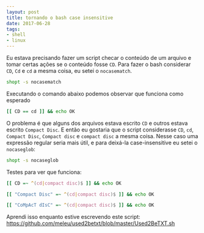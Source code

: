```yaml
---
layout: post
title: tornando o bash case insensitive
date: 2017-06-28
tags:
- shell
- linux
---
```



Eu estava precisando fazer um script checar o conteúdo de um arquivo e tomar certas ações se o conteúdo fosse `CD`. Para fazer o bash considerar `CD`, `Cd` e `cd` a mesma coisa, eu setei o `nocasematch`.

```sh
shopt -s nocasematch
```

Executando o comando abaixo podemos observar que funciona como esperado
```sh
[[ CD == cd ]] && echo OK
```

O problema é que alguns dos arquivos estava escrito `CD` e outros estava escrito `Compact Disc`. E então eu gostaria que o script considerasse `CD`, `cd`, `Compact Disc`, `Compact disc` e `compact disc` a mesma coisa. Nesse caso uma expressão regular seria mais útil, e para deixá-la case-insensitive eu setei o `nocaseglob`:

```sh
shopt -s nocaseglob
```

Testes para ver que funciona:
```sh
[[ CD =~ ^(cd|compact disc)$ ]] && echo OK

[[ "Compact Disc" =~ ^(cd|compact disc)$ ]] && echo OK

[[ "CoMpAcT dIsC" =~ ^(cd|compact disc)$ ]] && echo OK
```

Aprendi isso enquanto estive escrevendo este script: https://github.com/meleu/used2betxt/blob/master/Used2BeTXT.sh
